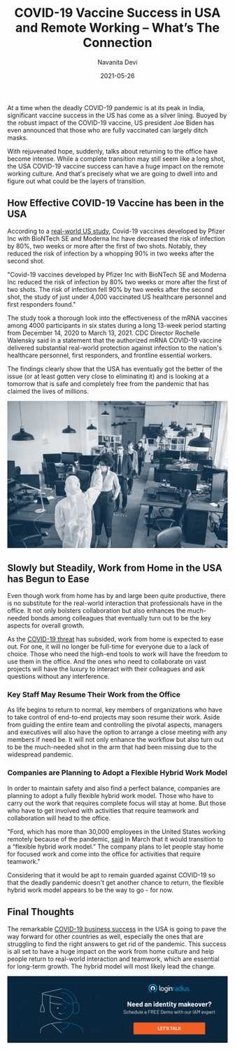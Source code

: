 ﻿---
title: "COVID-19 Vaccine Success in USA and Remote Working – What’s The Connection"
date: "2021-05-26"
coverImage: "COVID-vaccines-for-remote-culture.jpg"
tags: ["loginradius"]
featured: false 
author: "Navanita Devi"
description: "With rejuvenated hope, suddenly, talks about returning to the office have become intense. While a complete transition may still seem like a long shot, the USA COVID-19 vaccine success can have a huge impact on the remote working culture. Let’s find out how!"
metadescription: "Find out how USA’s success with COVID-19 vaccine is helping professionals to get back to office. This success is all set to have a huge impact on the WFM culture."
metatitle: "How USA COVID-19 Vaccine Success can Impact the Remote Working Culture"
---

At a time when the deadly COVID-19 pandemic is at its peak in India, significant vaccine success in the US has come as a silver lining. Buoyed by the robust impact of the COVID-19 vaccine, US president Joe Biden has even announced that those who are fully vaccinated can largely ditch masks.

  

With rejuvenated hope, suddenly, talks about returning to the office have become intense. While a complete transition may still seem like a long shot, the USA COVID-19 vaccine success can have a huge impact on the remote working culture. And that's precisely what we are going to dwell into and figure out what could be the layers of transition.

## How Effective COVID-19 Vaccine has been in the USA

According to a [real-world US study](https://www.livemint.com/news/world/pfizer-moderna-covid-19-vaccines-highly-effective-after-first-shot-in-real-world-use-study-11617066864734.html), Covid-19 vaccines developed by Pfizer Inc with BioNTech SE and Moderna Inc have decreased the risk of infection by 80%, two weeks or more after the first of two shots. Notably, they reduced the risk of infection by a whopping 90% in two weeks after the second shot.

  

"Covid-19 vaccines developed by Pfizer Inc with BioNTech SE and Moderna Inc reduced the risk of infection by 80% two weeks or more after the first of two shots. The risk of infection fell 90% by two weeks after the second shot, the study of just under 4,000 vaccinated US healthcare personnel and first responders found."

  

The study took a thorough look into the effectiveness of the mRNA vaccines among 4000 participants in six states during a long 13-week period starting from December 14, 2020 to March 13, 2021. CDC Director Rochelle Walensky said in a statement that the authorized mRNA COVID-19 vaccine delivered substantial real-world protection against infection to the nation's healthcare personnel, first responders, and frontline essential workers.

  

The findings clearly show that the USA has eventually got the better of the issue (or at least gotten very close to eliminating it) and is looking at a tomorrow that is safe and completely free from the pandemic that has claimed the lives of millions.

![book-a-demo-Consultation](remot-working-in-covid.jpg)
## Slowly but Steadily, Work from Home in the USA has Begun to Ease

Even though work from home has by and large been quite productive, there is no substitute for the real-world interaction that professionals have in the office. It not only bolsters collaboration but also enhances the much-needed bonds among colleagues that eventually turn out to be the key aspects for overall growth.

  

As the [COVID-19 threat](https://www.loginradius.com/blog/start-with-identity/2020/05/cyber-threats-business-risk-covid-19/) has subsided, work from home is expected to ease out. For one, it will no longer be full-time for everyone due to a lack of choice. Those who need the high-end tools to work will have the freedom to use them in the office. And the ones who need to collaborate on vast projects will have the luxury to interact with their colleagues and ask questions without any interference.

### Key Staff May Resume Their Work from the Office

As life begins to return to normal, key members of organizations who have to take control of end-to-end projects may soon resume their work. Aside from guiding the entire team and controlling the pivotal aspects, managers and executives will also have the option to arrange a close meeting with any members if need be. It will not only enhance the workflow but also turn out to be the much-needed shot in the arm that had been missing due to the widespread pandemic.

### Companies are Planning to Adopt a Flexible Hybrid Work Model

In order to maintain safety and also find a perfect balance, companies are planning to adopt a fully flexible hybrid work model. Those who have to carry out the work that requires complete focus will stay at home. But those who have to get involved with activities that require teamwork and collaboration will head to the office.

  

"Ford, which has more than 30,000 employees in the United States working remotely because of the pandemic, [said](https://www.nytimes.com/2021/04/05/business/office-workers-return-dates.html) in March that it would transition to a “flexible hybrid work model.” The company plans to let people stay home for focused work and come into the office for activities that require teamwork."

  

Considering that it would be apt to remain guarded against COVID-19 so that the deadly pandemic doesn't get another chance to return, the flexible hybrid work model appears to be the way to go - for now.

  

## Final Thoughts

The remarkable [COVID-19 business success](https://www.loginradius.com/blog/fuel/2021/03/how-to-make-businesses-marketing-plans-after-coronavirus/) in the USA is going to pave the way forward for other countries as well, especially the ones that are struggling to find the right answers to get rid of the pandemic. This success is all set to have a huge impact on the work from home culture and help people return to real-world interaction and teamwork, which are essential for long-term growth. The hybrid model will most likely lead the change.


[![book-a-demo-Consultation](Book-a-demo.png)](https://www.loginradius.com/book-a-demo/)

